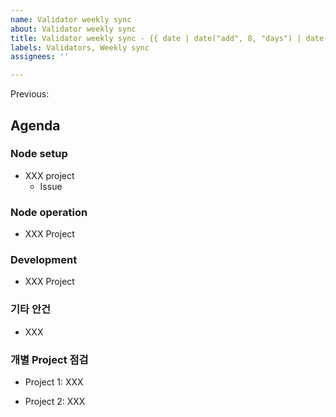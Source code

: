 ```yaml
---
name: Validator weekly sync
about: Validator weekly sync
title: Validator weekly sync - {{ date | date("add", 8, "days") | date('YYYY-MM-DD') }}
labels: Validators, Weekly sync
assignees: ''

---
```


Previous: <previous weekly sync>

## Agenda

### Node setup
- XXX project
    - Issue


### Node operation

- XXX Project

### Development
- XXX Project

### 기타 안건

- XXX

### 개별 Project 점검
- Project 1: XXX


- Project 2: XXX

